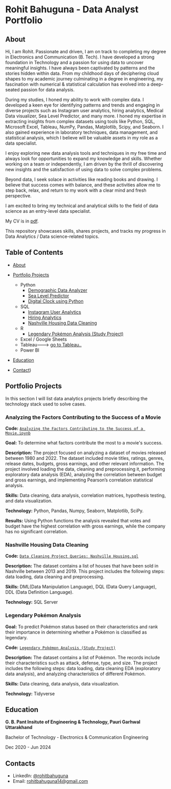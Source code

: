 # Rohit Bahuguna - Data Analyst Portfolio
## About
Hi, I am Rohit. Passionate and driven, I am on track to completing my degree in Electronics and Communication (B. Tech). I have developed a strong foundation in Technology and a passion for using data to uncover meaningful insights. I have always been captivated by patterns and the stories hidden within data. From my childhood days of deciphering cloud shapes to my academic journey culminating in a degree in engineering, my fascination with numerical & statistical calculation has evolved into a deep-seated passion for data analysis.

During my studies, I honed my ability to work with complex data. I developed a keen eye for identifying patterns and trends and engaging in diverse projects such as Instagram user analytics, hiring analytics, Medical Data visualizer, Sea Level Predictor, and many more. I honed my expertise in extracting insights from complex datasets using tools like Python, SQL, Microsoft Excel, Tableau, NumPy, Pandas, Matplotlib, Scipy, and Seaborn. I also gained experience in laboratory techniques, data management, and statistical analysis, which I believe will be valuable assets in my role as a data specialist.

I enjoy exploring new data analysis tools and techniques in my free time and always look for opportunities to expand my knowledge and skills. Whether working on a team or independently, I am driven by the thrill of discovering new insights and the satisfaction of using data to solve complex problems.

Beyond data, I seek solace in activities like reading books and drawing. I believe that success comes with balance, and these activities allow me to step back, relax, and return to my work with a clear mind and fresh perspective.

I am excited to bring my technical and analytical skills to the field of data science as an entry-level data specialist.

My CV is in [pdf](https://github.com/Rahul1406/Portfolio/blob/main/Rohit%20%20Resume.pdf).

This repository showcases skills, shares projects, and tracks my progress in Data Analytics / Data science-related topics.

## Table of Contents
- [About](https://github.com/Rahul1406/Portfolio/blob/main/README.md#about)
- [Portfolio Projects](https://github.com/Rahul1406/Portfolio/blob/main/README.md#portfolio-projects)
  - Python
    - [Demographic Data Analyzer](https://github.com/Rahul1406/Demographic-Data-Analyser)
    - [Sea Level Predictor](https://github.com/Rahul1406/Sea-Level-Predictor)
    - [Digital Clock using Python](https://github.com/Rahul1406/Digital-Clock)
  - SQL
    - [Instagram User Analytics](https://github.com/Rahul1406/SQL-Projects/tree/main/instagram%20user%20analytics(Task-2))
    - [Hiring Analytics](https://github.com/Rahul1406/SQL-Projects/tree/main/hiring%20analytics%20(Task-4))
    - [Nashville Housing Data Cleaning](https://github.com/tiannaparris/Data-Analysis-Portfolio#nashville-housing-data-cleaning)
  - R
    - [Legendary Pokémon Analysis (Study Project)](https://github.com/Rahul1406/Legendary-Pokemon-Analysis)
  - Excel / Google Sheets
  - Tableau---> [go to Tableau..](https://public.tableau.com/app/profile/rohit.bahuguna8622/vizzes)
  - Power BI
  


- [Education]( https://github.com/Rahul1406/Portfolio/blob/main/README.md#Education)  
- [Contact](https://github.com/Rahul1406/Portfolio/blob/main/README.md#Contacts))

## Portfolio Projects
In this section I will list data analytics projects briefly describing the technology stack used to solve cases.

### Analyzing the Factors Contributing to the Success of a Movie
**Code:** [`Analyzing the Factors Contributing to the Success of a Movie.ipynb`](https://github.com/Rahul1406/Portfolio-Project/blob/main/Analyzing%20the%20Factors%20Contributing%20to%20the%20Success%20of%20a%20Movie.ipynb)

**Goal:** To determine what factors contribute the most to a movie's success.

**Description:** The project focused on analyzing a dataset of movies released between 1980 and 2022. The dataset included movie titles, ratings, genres, release dates, budgets, gross earnings, and other relevant information. The project involved loading the data, cleaning and preprocessing it, performing exploratory data analysis (EDA), analyzing the correlation between budget and gross earnings, and implementing Pearson’s correlation statistical analysis.

**Skills:** Data cleaning, data analysis, correlation matrices, hypothesis testing, and data visualization.

**Technology:** Python, Pandas, Numpy, Seaborn, Matplotlib, SciPy.

**Results:** Using Python functions the analysis revealed that votes and budget have the highest correlation with gross earnings, while the company has no significant correlation.



### Nashville Housing Data Cleaning
**Code:** [`Data Cleaning Project Queries: Nashville Housing.sql`](https://github.com/Rahul1406/Portfolio-Project/blob/main/Data%20Cleaning%20Project%20Queries_%20Nashville%20Housing.sql)

**Description:** The dataset contains a list of houses that have been sold in Nashville between 2013 and 2019. This project includes the following steps: data loading, data cleaning and preprocessing.


**Skills:** DML(Data Manipulation Language), DQL (Data Query Language), DDL (Data Definition Language).

**Technology:** SQL Server


### Legendary Pokémon Analysis

**Goal:** To predict Pokémon status based on their characteristics and rank their importance in determining whether a Pokémon is classified as legendary.

**Code:** [`Legendary Pokémon Analysis (Study Project)`](https://github.com/Rahul1406/Portfolio-Project/blob/main/Legendary%20Pok%C3%A9mon%20Analysis.ipynb)

**Description:** The dataset contains a list of  Pokémon.  The records include their characteristics such as attack, defense, type, and size. The project includes the following steps: data loading, data cleaning EDA (exploratory data analysis), and analyzing characteristics of different Pokémon.

**Skills:** Data cleaning, data analysis, data visualization.

**Technology:** Tidyverse 

## Education
**G. B. Pant Insitute of Engineering & Technology, Pauri Garhwal Uttarakhand**

Bachelor of Technology - Electronics & Communication Engineering

Dec 2020 - Jun 2024


## Contacts
- LinkedIn: [@rohitbahuguna](https://www.linkedin.com/in/rohitbahuguna14)
- Email: rohitbahuguna14@gmail.com
